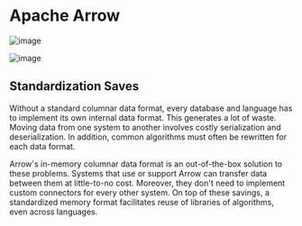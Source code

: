 # Apache Arrow

![image](https://user-images.githubusercontent.com/62907266/184539547-0c0e076c-10a0-49ab-90b0-44229b4bcd5d.png)

![image](https://user-images.githubusercontent.com/62907266/184539563-e5638511-f66f-40ee-a959-c0a8f10f0500.png)

## Standardization Saves
Without a standard columnar data format, every database and language has to implement its own internal data format. This generates a lot of waste. Moving data from one system to another involves costly serialization and deserialization. In addition, common algorithms must often be rewritten for each data format.

Arrow's in-memory columnar data format is an out-of-the-box solution to these problems. Systems that use or support Arrow can transfer data between them at little-to-no cost. Moreover, they don't need to implement custom connectors for every other system. On top of these savings, a standardized memory format facilitates reuse of libraries of algorithms, even across languages.
